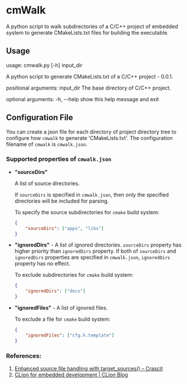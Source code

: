 # cmWalk

A python script to walk subdirectories of a C/C++ project of embedded system to generate CMakeLists.txt files for building the executable.

## Usage

usage: cmwalk.py [-h] input_dir

A python script to generate CMakeLists.txt of a C/C++ project - 0.0.1.

positional arguments:
  input_dir   The base directory of C/C++ project.

optional arguments:
  -h, --help  show this help message and exit


## Configuration File

You can create a json file for each directory of project directory tree to configure how `cmwalk` to generate
'CMakeLists.txt'. The configuration filename of `cmwalk` is `cmwalk.json`. 

### Supported properties of `cmwalk.json`

- **"sourceDirs"**

   A list of source directories.

   If `sourceDirs` is specified in `cmwalk.json`, then only the specified directories will be included for parsing.

   To specify the source subdirectories for `cmake` build system:

   ```json
   {
       "sourceDirs": ["apps", "libs"]
   }

   ```

- **"ignoredDirs"** - A list of ignored directories.
   `sourceDirs` property has higher priority than `ignoredDirs` property. If both of `sourceDirs`
   and `ignoredDirs` properties are specified in `cmwalk.json`, `ignoredDirs` property has no effect.

   To exclude subdirectories for `cmake` build system:

   ```json
   {
       "ignoredDirs": ["docs"]
   }

   ```

- **"ignoredFiles"** - A list of ignored files.

   To exclude a file for `cmake` build system:

   ```json
   {
       "ignoredFiles": ["cfg.h.template"]
   }

   ```

### References:

1. [Enhanced source file handling with target_sources() – Crascit](https://crascit.com/2016/01/31/enhanced-source-file-handling-with-target_sources/)
2. [CLion for embedded development | CLion Blog](https://blog.jetbrains.com/clion/2016/06/clion-for-embedded-development/)

